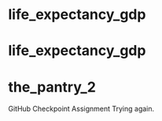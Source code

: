 # life_expectancy_gdp
# life_expectancy_gdp
# the_pantry_2
GitHub Checkpoint Assignment
Trying again.
